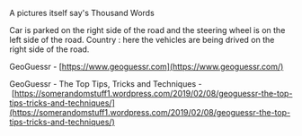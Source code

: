 
A pictures itself say's Thousand Words

Car is parked on the right side of the road and the steering wheel is on the left side of the road.
Country : here the vehicles are being drived on the right side of the road.



GeoGuessr - [https://www.geoguessr.com](https://www.geoguessr.com/)

GeoGuessr - The Top Tips, Tricks and Techniques - [https://somerandomstuff1.wordpress.com/2019/02/08/geoguessr-the-top-tips-tricks-and-techniques/](https://somerandomstuff1.wordpress.com/2019/02/08/geoguessr-the-top-tips-tricks-and-techniques/)
